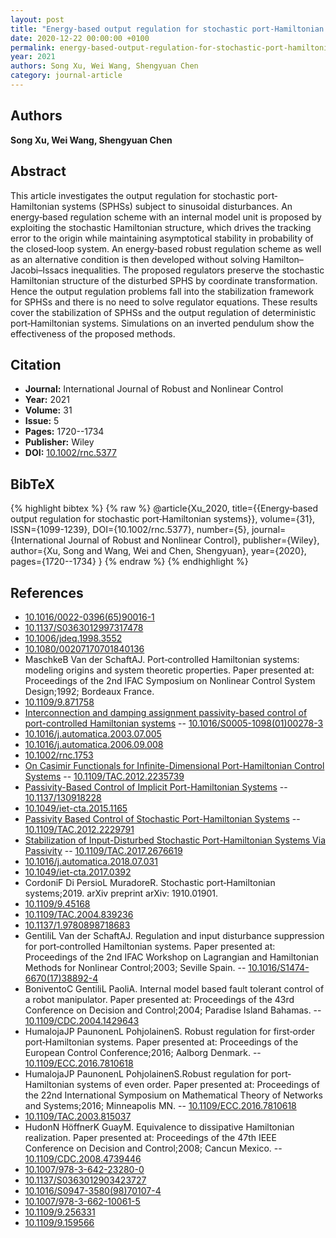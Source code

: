 ```yaml
---
layout: post
title: "Energy‐based output regulation for stochastic port‐Hamiltonian systems"
date: 2020-12-22 00:00:00 +0100
permalink: energy-based-output-regulation-for-stochastic-port-hamiltonian-systems
year: 2021
authors: Song Xu, Wei Wang, Shengyuan Chen
category: journal-article
---
```

 
## Authors
**Song Xu, Wei Wang, Shengyuan Chen**
 
## Abstract
This article investigates the output regulation for stochastic port‐Hamiltonian systems (SPHSs) subject to sinusoidal disturbances. An energy‐based regulation scheme with an internal model unit is proposed by exploiting the stochastic Hamiltonian structure, which drives the tracking error to the origin while maintaining asymptotical stability in probability of the closed‐loop system. An energy‐based robust regulation scheme as well as an alternative condition is then developed without solving Hamilton–Jacobi–Issacs inequalities. The proposed regulators preserve the stochastic Hamiltonian structure of the disturbed SPHS by coordinate transformation. Hence the output regulation problems fall into the stabilization framework for SPHSs and there is no need to solve regulator equations. These results cover the stabilization of SPHSs and the output regulation of deterministic port‐Hamiltonian systems. Simulations on an inverted pendulum show the effectiveness of the proposed methods.
 
## Citation
- **Journal:** International Journal of Robust and Nonlinear Control
- **Year:** 2021
- **Volume:** 31
- **Issue:** 5
- **Pages:** 1720--1734
- **Publisher:** Wiley
- **DOI:** [10.1002/rnc.5377](https://doi.org/10.1002/rnc.5377)
 
## BibTeX
{% highlight bibtex %}
{% raw %}
@article{Xu_2020,
  title={{Energy‐based output regulation for stochastic port‐Hamiltonian systems}},
  volume={31},
  ISSN={1099-1239},
  DOI={10.1002/rnc.5377},
  number={5},
  journal={International Journal of Robust and Nonlinear Control},
  publisher={Wiley},
  author={Xu, Song and Wang, Wei and Chen, Shengyuan},
  year={2020},
  pages={1720--1734}
}
{% endraw %}
{% endhighlight %}
 
## References
- [10.1016/0022-0396(65)90016-1](https://doi.org/10.1016/0022-0396(65)90016-1)
- [10.1137/S0363012997317478](https://doi.org/10.1137/S0363012997317478)
- [10.1006/jdeq.1998.3552](https://doi.org/10.1006/jdeq.1998.3552)
- [10.1080/00207170701840136](https://doi.org/10.1080/00207170701840136)
- MaschkeB Van der SchaftAJ. Port‐controlled Hamiltonian systems: modeling origins and system theoretic properties. Paper presented at: Proceedings of the 2nd IFAC Symposium on Nonlinear Control System Design;1992; Bordeaux France.
- [10.1109/9.871758](https://doi.org/10.1109/9.871758)
- [Interconnection and damping assignment passivity-based control of port-controlled Hamiltonian systems](interconnection-and-damping-assignment-passivity-based-control-of-port-controlled-hamiltonian-systems) -- [10.1016/S0005-1098(01)00278-3](https://doi.org/10.1016/S0005-1098(01)00278-3)
- [10.1016/j.automatica.2003.07.005](https://doi.org/10.1016/j.automatica.2003.07.005)
- [10.1016/j.automatica.2006.09.008](https://doi.org/10.1016/j.automatica.2006.09.008)
- [10.1002/rnc.1753](https://doi.org/10.1002/rnc.1753)
- [On Casimir Functionals for Infinite-Dimensional Port-Hamiltonian Control Systems](on-casimir-functionals-for-infinite-dimensional-port-hamiltonian-control-systems) -- [10.1109/TAC.2012.2235739](https://doi.org/10.1109/TAC.2012.2235739)
- [Passivity-Based Control of Implicit Port-Hamiltonian Systems](passivity-based-control-of-implicit-port-hamiltonian-systems) -- [10.1137/130918228](https://doi.org/10.1137/130918228)
- [10.1049/iet-cta.2015.1165](https://doi.org/10.1049/iet-cta.2015.1165)
- [Passivity Based Control of Stochastic Port-Hamiltonian Systems](passivity-based-control-of-stochastic-port-hamiltonian-systems) -- [10.1109/TAC.2012.2229791](https://doi.org/10.1109/TAC.2012.2229791)
- [Stabilization of Input-Disturbed Stochastic Port-Hamiltonian Systems Via Passivity](stabilization-of-input-disturbed-stochastic-port-hamiltonian-systems-via-passivity) -- [10.1109/TAC.2017.2676619](https://doi.org/10.1109/TAC.2017.2676619)
- [10.1016/j.automatica.2018.07.031](https://doi.org/10.1016/j.automatica.2018.07.031)
- [10.1049/iet-cta.2017.0392](https://doi.org/10.1049/iet-cta.2017.0392)
- CordoniF Di PersioL MuradoreR. Stochastic port‐Hamiltonian systems;2019. arXiv preprint arXiv: 1910.01901.
- [10.1109/9.45168](https://doi.org/10.1109/9.45168)
- [10.1109/TAC.2004.839236](https://doi.org/10.1109/TAC.2004.839236)
- [10.1137/1.9780898718683](https://doi.org/10.1137/1.9780898718683)
- GentiliL Van der SchaftAJ. Regulation and input disturbance suppression for port‐controlled Hamiltonian systems. Paper presented at: Proceedings of the 2nd IFAC Workshop on Lagrangian and Hamiltonian Methods for Nonlinear Control;2003; Seville Spain. -- [10.1016/S1474-6670(17)38892-4](https://doi.org/10.1016/S1474-6670(17)38892-4)
- BoniventoC GentiliL PaoliA. Internal model based fault tolerant control of a robot manipulator. Paper presented at: Proceedings of the 43rd Conference on Decision and Control;2004; Paradise Island Bahamas. -- [10.1109/CDC.2004.1429643](https://doi.org/10.1109/CDC.2004.1429643)
- HumalojaJP PaunonenL PohjolainenS. Robust regulation for first‐order port‐Hamiltonian systems. Paper presented at: Proceedings of the European Control Conference;2016; Aalborg Denmark. -- [10.1109/ECC.2016.7810618](https://doi.org/10.1109/ECC.2016.7810618)
- HumalojaJP PaunonenL PohjolainenS.Robust regulation for port‐Hamiltonian systems of even order. Paper presented at: Proceedings of the 22nd International Symposium on Mathematical Theory of Networks and Systems;2016; Minneapolis MN. -- [10.1109/ECC.2016.7810618](https://doi.org/10.1109/ECC.2016.7810618)
- [10.1109/TAC.2003.815037](https://doi.org/10.1109/TAC.2003.815037)
- HudonN HöffnerK GuayM. Equivalence to dissipative Hamiltonian realization. Paper presented at: Proceedings of the 47th IEEE Conference on Decision and Control;2008; Cancun Mexico. -- [10.1109/CDC.2008.4739446](https://doi.org/10.1109/CDC.2008.4739446)
- [10.1007/978-3-642-23280-0](https://doi.org/10.1007/978-3-642-23280-0)
- [10.1137/S0363012903423727](https://doi.org/10.1137/S0363012903423727)
- [10.1016/S0947-3580(98)70107-4](https://doi.org/10.1016/S0947-3580(98)70107-4)
- [10.1007/978-3-662-10061-5](https://doi.org/10.1007/978-3-662-10061-5)
- [10.1109/9.256331](https://doi.org/10.1109/9.256331)
- [10.1109/9.159566](https://doi.org/10.1109/9.159566)

